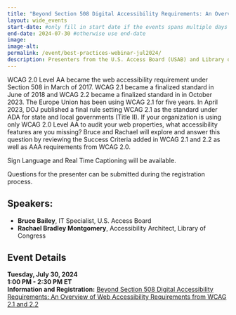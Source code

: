 ```yaml
---
title: "Beyond Section 508 Digital Accessibility Requirements: An Overview of Web Accessibility Requirements from WCAG 2.1 and 2.2 | Webinar"
layout: wide_events
start-date: #only fill in start date if the events spans multiple days
end-date: 2024-07-30 #otherwise use end-date
image:
image-alt: 
permalink: /event/best-practices-webinar-jul2024/
description: Presenters from the U.S. Access Board (USAB) and Library of Congress (LOC) will explore and answer this question by reviewing the Success Criteria added in WCAG 2.1 and 2.2 as well as AAA requirements from WCAG 2.0.
---
```

WCAG 2.0 Level AA became the web accessibility requirement under Section 508 in March of 2017. WCAG 2.1 became a finalized standard in June of 2018 and WCAG 2.2 became a finalized standard in in October 2023. The Europe Union has been using WCAG 2.1 for five years. In April 2023, DOJ published a final rule setting WCAG 2.1 as the standard under ADA for state and local governments (Title II). If your organization is using only WCAG 2.0 Level AA to audit your web properties, what accessibility features are you missing? Bruce and Rachael will explore and answer this question by reviewing the Success Criteria added in WCAG 2.1 and 2.2 as well as AAA requirements from WCAG 2.0.

Sign Language and Real Time Captioning will be available.

Questions for the presenter can be submitted during the registration process.

## Speakers:
* **Bruce Bailey**, IT Specialist, U.S. Access Board
* **Rachael Bradley Montgomery**, Accessibility Architect, Library of Congress

## Event Details
**Tuesday, July 30, 2024**  
**1:00 PM - 2:30 PM ET**  
**Information and Registration:** <a href="https://www.accessibilityonline.org/ADA-Audio/session/?id=111123" target="_blank">Beyond Section 508 Digital Accessibility Requirements: An Overview of Web Accessibility Requirements from WCAG 2.1 and 2.2</a>